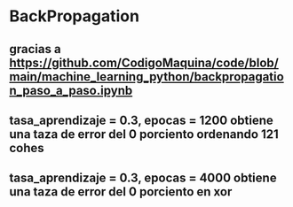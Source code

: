 # BackPropagation

## gracias a https://github.com/CodigoMaquina/code/blob/main/machine_learning_python/backpropagation_paso_a_paso.ipynb

## tasa_aprendizaje = 0.3, epocas = 1200 obtiene una taza de error del 0 porciento ordenando 121 cohes 
## tasa_aprendizaje = 0.3, epocas = 4000 obtiene una taza de error del 0 porciento en xor
